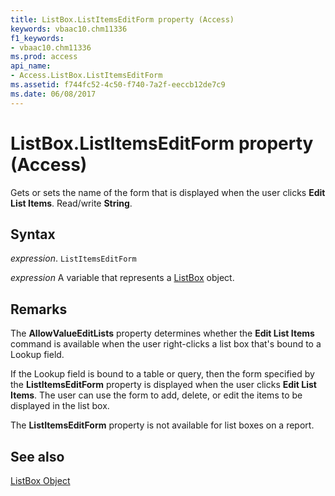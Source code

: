 ```yaml
---
title: ListBox.ListItemsEditForm property (Access)
keywords: vbaac10.chm11336
f1_keywords:
- vbaac10.chm11336
ms.prod: access
api_name:
- Access.ListBox.ListItemsEditForm
ms.assetid: f744fc52-4c50-f740-7a2f-eeccb12de7c9
ms.date: 06/08/2017
---
```



# ListBox.ListItemsEditForm property (Access)

Gets or sets the name of the form that is displayed when the user clicks  **Edit List Items**. Read/write  **String**.


## Syntax

_expression_. `ListItemsEditForm`

_expression_ A variable that represents a [ListBox](Access.ListBox.md) object.


## Remarks

The  **AllowValueEditLists** property determines whether the **Edit List Items** command is available when the user right-clicks a list box that's bound to a Lookup field.

If the Lookup field is bound to a table or query, then the form specified by the  **ListItemsEditForm** property is displayed when the user clicks **Edit List Items**. The user can use the form to add, delete, or edit the items to be displayed in the list box.

The  **ListItemsEditForm** property is not available for list boxes on a report.


## See also


[ListBox Object](Access.ListBox.md)

